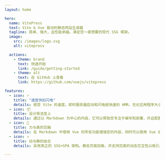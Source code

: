 ```yaml
---
layout: home

hero:
  name: VitePress
  text: Vite & Vue 驱动的静态网站生成器
  tagline: 简单、强大，且性能卓越。满足您一直想要的现代 SSG 框架。
  image:
    src: /images/logo.svg
    alt: vitepress        

  actions:
    - theme: brand
      text: 快速开始
      link: /guide/getting-started
    - theme: alt
      text: 在 GitHub 上查看
      link: https://github.com/vuejs/vitepress

features:
  - icon: ⚡
    title: "速度快如闪电"
    details: 感受 Vite 的速度。即时服务器启动和闪电般快速的 HMR，无论应用程序大小都能保持快速。
  - icon: 📦 
    title: 设计简洁至上
    details: 通过以 Markdown 为中心的内容，它可以帮助您专注于编写和部署，并且配置最少。
  - icon: 🎉
    title: 力与美的交融
    details: 在 Markdown 中使用 Vue 的所有功能增强您的内容，同时可以使用 Vue 自定义您的网站。
  - icon: ⭐
    title: 动与静的结合
    details: 采用真正的 SSG+SPA 架构。静态页面加载，并支持完美的动态交互性以吸引用户。

---
```


